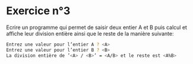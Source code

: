 # Exercice n°3

Ecrire un programme qui permet de saisir deux entier A et B puis calcul et affiche leur division entière ainsi que le reste de la manière suivante:
```bash
Entrez une valeur pour l’entier A ? <A>
Entrez une valeur pour l’entier B ? <B>
La division entière de ’<A> / <B>’ = <A/B> et le reste est <A%B>
```

